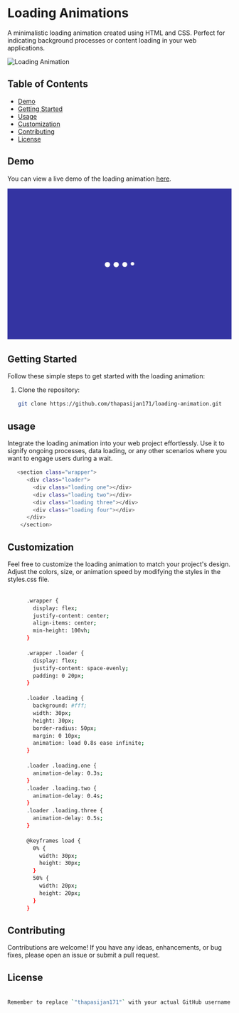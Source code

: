 # Loading Animations

A minimalistic loading animation created using HTML and CSS. Perfect for indicating background processes or content loading in your web applications.

![Loading Animation](preview.gif)

## Table of Contents

- [Demo](#demo)
- [Getting Started](#getting-started)
- [Usage](#usage)
- [Customization](#customization)
- [Contributing](#contributing)
- [License](#license)

## Demo

You can view a live demo of the loading animation [here](#).

![screenshot](screenshot.jpg)

## Getting Started

Follow these simple steps to get started with the loading animation:

1. Clone the repository:

   ```bash
   git clone https://github.com/thapasijan171/loading-animation.git

## usage

Integrate the loading animation into your web project effortlessly. Use it to signify ongoing processes, data loading, or any other scenarios where you want to engage users during a wait.


```bash
   <section class="wrapper">
      <div class="loader">
        <div class="loading one"></div>
        <div class="loading two"></div>
        <div class="loading three"></div>
        <div class="loading four"></div>
      </div>
    </section>
```

## Customization

Feel free to customize the loading animation to match your project's design. Adjust the colors, size, or animation speed by modifying the styles in the styles.css file.

```bash

      .wrapper {
        display: flex;
        justify-content: center;
        align-items: center;
        min-height: 100vh;
      }
      
      .wrapper .loader {
        display: flex;
        justify-content: space-evenly;
        padding: 0 20px;
      }
      
      .loader .loading {
        background: #fff;
        width: 30px;
        height: 30px;
        border-radius: 50px;
        margin: 0 10px;
        animation: load 0.8s ease infinite;
      }
      
      .loader .loading.one {
        animation-delay: 0.3s;
      }
      .loader .loading.two {
        animation-delay: 0.4s;
      }
      .loader .loading.three {
        animation-delay: 0.5s;
      }
      
      @keyframes load {
        0% {
          width: 30px;
          height: 30px;
        }
        50% {
          width: 20px;
          height: 20px;
        }
      }
```

## Contributing

Contributions are welcome! If you have any ideas, enhancements, or bug fixes, please open an issue or submit a pull request.

## License

```bash

Remember to replace `"thapasijan171"` with your actual GitHub username in the clone URL and provide a live demo link if available. This README includes more detailed sections, making it a comprehensive guide for users and potential contributors.


```

